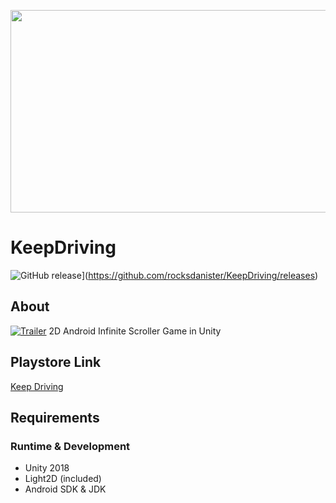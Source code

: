 <p align="center">
  <img width="1024" height="324" src="https://i.imgur.com/nrvdHgA.png">
</p>

# KeepDriving 
![GitHub release](https://img.shields.io/github/release/rocksdanister/KeepDriving.svg)](https://github.com/rocksdanister/KeepDriving/releases)


## About
[![Trailer](https://i.imgur.com/SpvCOsW.png)](https://youtu.be/NnTo1cddtJ0 "demo")
2D Android Infinite Scroller Game in Unity


## Playstore Link
[Keep Driving](https://play.google.com/store/apps/details?id=com.Rocksdanister.KeepDriving)

## Requirements
### Runtime & Development
- Unity 2018
- Light2D (included)
- Android SDK & JDK



